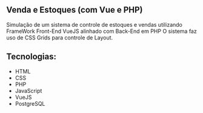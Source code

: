 ## Venda e Estoques (com Vue e PHP)
Simulação de um sistema de controle de estoques e vendas utilizando FrameWork Front-End VueJS alinhado com Back-End em PHP
O sistema faz uso de CSS Grids para controle de Layout.

## Tecnologias:
- HTML
- CSS
- PHP
- JavaScript
- VueJS
- PostgreSQL
